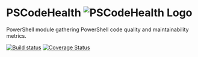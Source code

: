 # PSCodeHealth  <span align="right"> <img src= "https://github.com/MathieuBuisson/PSCodeHealth/raw/master/PSCodeHealth/Assets/PSCodeHealthLogo.png" alt="PSCodeHealth Logo"/> </span>

PowerShell module gathering PowerShell code quality and maintainability metrics.  

[![Build status](https://ci.appveyor.com/api/projects/status/7lns5hedci8hfjm3/branch/master?svg=true)](https://ci.appveyor.com/project/MathieuBuisson/pscodehealth/branch/master) [![Coverage Status](https://coveralls.io/repos/github/MathieuBuisson/PSCodeHealth/badge.svg?branch=master)](https://coveralls.io/github/MathieuBuisson/PSCodeHealth?branch=master)
